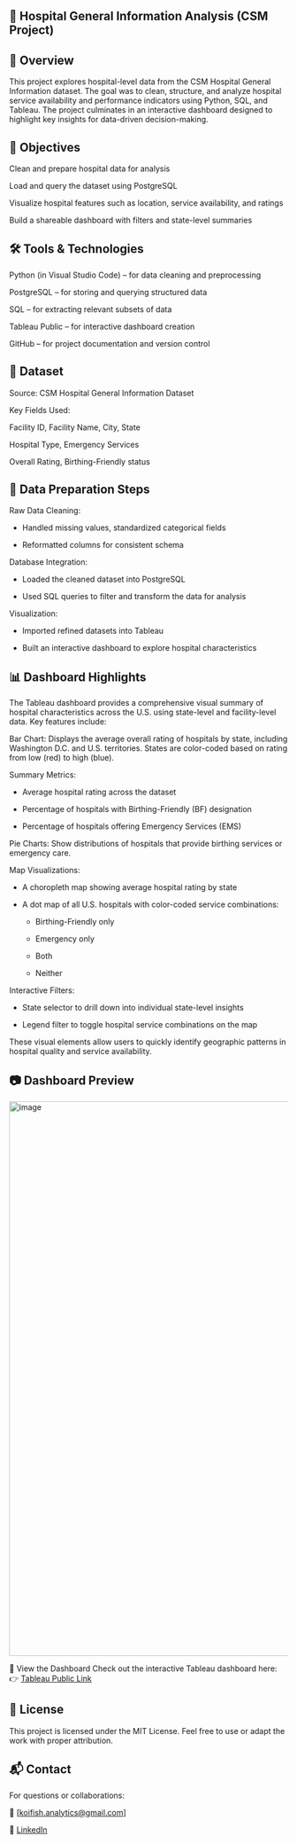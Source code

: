 🏥 Hospital General Information Analysis (CSM Project)
---
📌 Overview
---
This project explores hospital-level data from the CSM Hospital General Information dataset. The goal was to clean, structure, and analyze hospital service availability and performance indicators using Python, SQL, and Tableau. The project culminates in an interactive dashboard designed to highlight key insights for data-driven decision-making.

🎯 Objectives
---
Clean and prepare hospital data for analysis

Load and query the dataset using PostgreSQL

Visualize hospital features such as location, service availability, and ratings

Build a shareable dashboard with filters and state-level summaries

🛠️ Tools & Technologies
---
Python (in Visual Studio Code) – for data cleaning and preprocessing

PostgreSQL – for storing and querying structured data

SQL – for extracting relevant subsets of data

Tableau Public – for interactive dashboard creation

GitHub – for project documentation and version control

📁 Dataset
---
Source: CSM Hospital General Information Dataset

Key Fields Used:

Facility ID, Facility Name, City, State

Hospital Type, Emergency Services

Overall Rating, Birthing-Friendly status

🧹 Data Preparation Steps
---
Raw Data Cleaning:

* Handled missing values, standardized categorical fields

* Reformatted columns for consistent schema

Database Integration:

* Loaded the cleaned dataset into PostgreSQL

* Used SQL queries to filter and transform the data for analysis

Visualization:

* Imported refined datasets into Tableau

* Built an interactive dashboard to explore hospital characteristics

📊 Dashboard Highlights
---
The Tableau dashboard provides a comprehensive visual summary of hospital characteristics across the U.S. using state-level and facility-level data. Key features include:

Bar Chart: Displays the average overall rating of hospitals by state, including Washington D.C. and U.S. territories. States are color-coded based on rating from low (red) to high (blue).

Summary Metrics:

* Average hospital rating across the dataset

* Percentage of hospitals with Birthing-Friendly (BF) designation

* Percentage of hospitals offering Emergency Services (EMS)

Pie Charts: Show distributions of hospitals that provide birthing services or emergency care.

Map Visualizations:

* A choropleth map showing average hospital rating by state

* A dot map of all U.S. hospitals with color-coded service combinations:

  * Birthing-Friendly only

  * Emergency only

  * Both

  * Neither

Interactive Filters:

* State selector to drill down into individual state-level insights

* Legend filter to toggle hospital service combinations on the map

These visual elements allow users to quickly identify geographic patterns in hospital quality and service availability.

📷 Dashboard Preview
---
<img width="1919" height="1001" alt="image" src="https://github.com/user-attachments/assets/02cf4ca7-d5f0-4c5e-8c08-9440d7f8ecbd" />


🔗 View the Dashboard
Check out the interactive Tableau dashboard here:
👉 [Tableau Public Link](https://public.tableau.com/app/profile/david.jian4862/viz/Medicare_Hospital_Dashboard/Dashboard2?publish=yes)

📜 License
---
This project is licensed under the MIT License. Feel free to use or adapt the work with proper attribution.

📬 Contact
---
For questions or collaborations:

📧 [koifish.analytics@gmail.com]

💼 [LinkedIn](https://www.linkedin.com/in/davidjian00/)
